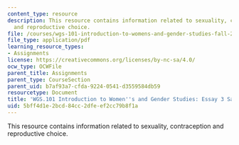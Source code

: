 ```yaml
---
content_type: resource
description: This resource contains information related to sexuality, contraception
  and reproductive choice.
file: /courses/wgs-101-introduction-to-womens-and-gender-studies-fall-2014/5bff4d1e2bcd84cc2dfeef2cc79b8f1a_MITWGS_101F14_Essay3Sample.pdf
file_type: application/pdf
learning_resource_types:
- Assignments
license: https://creativecommons.org/licenses/by-nc-sa/4.0/
ocw_type: OCWFile
parent_title: Assignments
parent_type: CourseSection
parent_uid: b7af93a7-cfda-9224-0541-d3559584db59
resourcetype: Document
title: 'WGS.101 Introduction to Women''s and Gender Studies: Essay 3 Sample Exhibit'
uid: 5bff4d1e-2bcd-84cc-2dfe-ef2cc79b8f1a
---
```

This resource contains information related to sexuality, contraception and reproductive choice.
